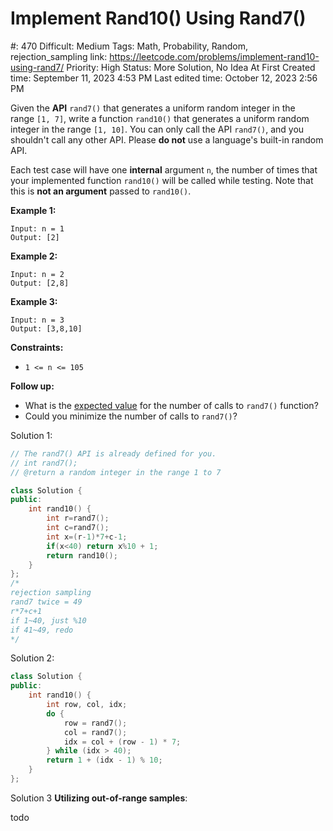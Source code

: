 # Implement Rand10() Using Rand7()

#: 470
Difficult: Medium
Tags: Math, Probability, Random, rejection_sampling
link: https://leetcode.com/problems/implement-rand10-using-rand7/
Priority: High
Status: More Solution, No Idea At First
Created time: September 11, 2023 4:53 PM
Last edited time: October 12, 2023 2:56 PM

Given the **API** `rand7()` that generates a uniform random integer in the range `[1, 7]`, write a function `rand10()` that generates a uniform random integer in the range `[1, 10]`. You can only call the API `rand7()`, and you shouldn't call any other API. Please **do not** use a language's built-in random API.

Each test case will have one **internal** argument `n`, the number of times that your implemented function `rand10()` will be called while testing. Note that this is **not an argument** passed to `rand10()`.

**Example 1:**

```
Input: n = 1
Output: [2]

```

**Example 2:**

```
Input: n = 2
Output: [2,8]

```

**Example 3:**

```
Input: n = 3
Output: [3,8,10]

```

**Constraints:**

- `1 <= n <= 105`

**Follow up:**

- What is the [expected value](https://en.wikipedia.org/wiki/Expected_value) for the number of calls to `rand7()` function?
- Could you minimize the number of calls to `rand7()`?

Solution 1: 

```cpp
// The rand7() API is already defined for you.
// int rand7();
// @return a random integer in the range 1 to 7

class Solution {
public:
    int rand10() {
        int r=rand7();
        int c=rand7();
        int x=(r-1)*7+c-1;
        if(x<40) return x%10 + 1;
        return rand10();
    }
};
/*
rejection sampling
rand7 twice = 49
r*7+c+1
if 1~40, just %10
if 41~49, redo
*/
```

Solution 2:

```cpp
class Solution {
public:
    int rand10() {
        int row, col, idx;
        do {
            row = rand7();
            col = rand7();
            idx = col + (row - 1) * 7;
        } while (idx > 40);
        return 1 + (idx - 1) % 10;
    }
};
```

Solution 3 ****Utilizing out-of-range samples****:

todo